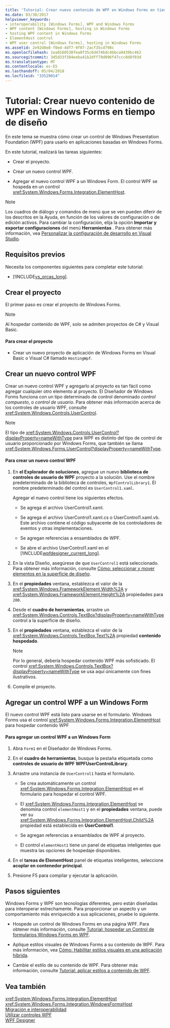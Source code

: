 ```yaml
---
title: 'Tutorial: Crear nuevo contenido de WPF en Windows Forms en tiempo de diseño'
ms.date: 03/30/2017
helpviewer_keywords:
- interoperability [Windows Forms], WPF and Windows Forms
- WPF content [Windows Forms], hosting in Windows Forms
- hosting WPF content in Windows Forms
- ElementHost control
- WPF user control [Windows Forms], hosting in Windows Forms
ms.assetid: 2e92d8e8-f0e4-4df7-9f07-2acf35cd798c
ms.openlocfilehash: 1ea0160530fea0f35c6d4746dc4bbca9439bc462
ms.sourcegitcommit: 3d5d33f384eeba41b2dff79d096f47ccc8d8f03d
ms.translationtype: MT
ms.contentlocale: es-ES
ms.lasthandoff: 05/04/2018
ms.locfileid: "33529014"
---
```

# <a name="walkthrough-creating-new-wpf-content-on-windows-forms-at-design-time"></a>Tutorial: Crear nuevo contenido de WPF en Windows Forms en tiempo de diseño
En este tema se muestra cómo crear un control de Windows Presentation Foundation (WPF) para usarlo en aplicaciones basadas en Windows Forms.  
  
 En este tutorial, realizará las tareas siguientes:  
  
-   Crear el proyecto.  
  
-   Crear un nuevo control WPF.  
  
-   Agregar el nuevo control WPF a un Windows Form. El control WPF se hospeda en un control <xref:System.Windows.Forms.Integration.ElementHost>.  
  
> [!NOTE]
>  Los cuadros de diálogo y comandos de menú que se ven pueden diferir de los descritos en la Ayuda, en función de los valores de configuración o de edición activos. Para cambiar la configuración, elija la opción **Importar y exportar configuraciones** del menú **Herramientas** . Para obtener más información, vea [Personalizar la configuración de desarrollo en Visual Studio](http://msdn.microsoft.com/library/22c4debb-4e31-47a8-8f19-16f328d7dcd3).  
  
## <a name="prerequisites"></a>Requisitos previos  
 Necesita los componentes siguientes para completar este tutorial:  
  
-   [!INCLUDE[vs_orcas_long](../../../../includes/vs-orcas-long-md.md)].  
  
## <a name="creating-the-project"></a>Crear el proyecto  
 El primer paso es crear el proyecto de Windows Forms.  
  
> [!NOTE]
>  Al hospedar contenido de WPF, solo se admiten proyectos de C# y Visual Basic.  
  
#### <a name="to-create-the-project"></a>Para crear el proyecto  
  
-   Crear un nuevo proyecto de aplicación de Windows Forms en Visual Basic o Visual C# llamado `HostingWpf`.  
  
## <a name="creating-a-new-wpf-control"></a>Crear un nuevo control WPF  
 Crear un nuevo control WPF y agregarlo al proyecto es tan fácil como agregar cualquier otro elemento al proyecto. El Diseñador de Windows Forms funciona con un tipo determinado de control denominado *control compuesto*, o *control de usuario*. Para obtener más información acerca de los controles de usuario WPF, consulte <xref:System.Windows.Controls.UserControl>.  
  
> [!NOTE]
>  El tipo de <xref:System.Windows.Controls.UserControl?displayProperty=nameWithType> para WPF es distinto del tipo de control de usuario proporcionado por Windows Forms, que también se llama <xref:System.Windows.Forms.UserControl?displayProperty=nameWithType>.  
  
#### <a name="to-create-a-new-wpf-control"></a>Para crear un nuevo control WPF  
  
1.  En **el Explorador de soluciones**, agregue un nuevo **biblioteca de controles de usuario de WPF** proyecto a la solución. Use el nombre predeterminado de la biblioteca de controles, `WpfControlLibrary1`. El nombre predeterminado del control es `UserControl1.xaml`.  
  
     Agregar el nuevo control tiene los siguientes efectos.  
  
    -   Se agrega el archivo UserControl1.xaml.  
  
    -   Se agrega el archivo UserControl1.xaml.cs o UserControl1.xaml.vb. Este archivo contiene el código subyacente de los controladores de eventos y otras implementaciones.  
  
    -   Se agregan referencias a ensamblados de WPF.  
  
    -   Se abre el archivo UserControl1.xaml en el [!INCLUDE[wpfdesigner_current_long](../../../../includes/wpfdesigner-current-long-md.md)].  
  
2.  En la vista Diseño, asegúrese de que `UserControl1` está seleccionado. Para obtener más información, consulte [Cómo: seleccionar y mover elementos en la superficie de diseño](http://msdn.microsoft.com/library/54cb70b6-b35b-46e4-a0cc-65189399c474).  
  
3.  En el **propiedades** ventana, establezca el valor de la <xref:System.Windows.FrameworkElement.Width%2A> y <xref:System.Windows.FrameworkElement.Height%2A> propiedades para `200`.  
  
4.  Desde el **cuadro de herramientas**, arrastre un <xref:System.Windows.Controls.TextBox?displayProperty=nameWithType> control a la superficie de diseño.  
  
5.  En el **propiedades** ventana, establezca el valor de la <xref:System.Windows.Controls.TextBox.Text%2A> propiedad **contenido hospedado**.  
  
    > [!NOTE]
    >  Por lo general, debería hospedar contenido WPF más sofisticado. El control <xref:System.Windows.Controls.TextBox?displayProperty=nameWithType> se usa aquí únicamente con fines ilustrativos.  
  
6.  Compile el proyecto.  
  
## <a name="adding-a-wpf-control-to-a-windows-form"></a>Agregar un control WPF a un Windows Form  
 El nuevo control WPF está listo para usarse en el formulario. Windows Forms usa el control <xref:System.Windows.Forms.Integration.ElementHost> para hospedar contenido WPF  
  
#### <a name="to-add-a-wpf-control-to-a-windows-form"></a>Para agregar un control WPF a un Windows Form  
  
1.  Abra `Form1` en el Diseñador de Windows Forms.  
  
2.  En el **cuadro de herramientas**, busque la pestaña etiquetada como **controles de usuario de WPF WPFUserControlLibrary**.  
  
3.  Arrastre una instancia de `UserControl1` hasta el formulario.  
  
    -   Se crea automáticamente un control <xref:System.Windows.Forms.Integration.ElementHost> en el formulario para hospedar el control WPF.  
  
    -   El <xref:System.Windows.Forms.Integration.ElementHost> se denomina control `elementHost1` y en el **propiedades** ventana, puede ver su <xref:System.Windows.Forms.Integration.ElementHost.Child%2A> propiedad está establecida en **UserControl1**.  
  
    -   Se agregan referencias a ensamblados de WPF al proyecto.  
  
    -   El control `elementHost1` tiene un panel de etiquetas inteligentes que muestra las opciones de hospedaje disponibles.  
  
4.  En el **tareas de ElementHost** panel de etiquetas inteligentes, seleccione **acoplar en contenedor principal**.  
  
5.  Presione F5 para compilar y ejecutar la aplicación.  
  
## <a name="next-steps"></a>Pasos siguientes  
 Windows Forms y WPF son tecnologías diferentes, pero están diseñadas para interoperar estrechamente. Para proporcionar un aspecto y un comportamiento más enriquecido a sus aplicaciones, pruebe lo siguiente.  
  
-   Hospede un control de Windows Forms en una página WPF. Para obtener más información, consulte [Tutorial: hospedar un Control de formularios Windows Forms en WPF](../../../../docs/framework/wpf/advanced/walkthrough-hosting-a-windows-forms-control-in-wpf.md).  
  
-   Aplique estilos visuales de Windows Forms a su contenido de WPF. Para más información, vea [Cómo: Habilitar estilos visuales en una aplicación híbrida](../../../../docs/framework/wpf/advanced/how-to-enable-visual-styles-in-a-hybrid-application.md).  
  
-   Cambie el estilo de su contenido de WPF. Para obtener más información, consulte [Tutorial: aplicar estilos a contenido de WPF](../../../../docs/framework/winforms/advanced/walkthrough-styling-wpf-content.md).  
  
## <a name="see-also"></a>Vea también  
 <xref:System.Windows.Forms.Integration.ElementHost>  
 <xref:System.Windows.Forms.Integration.WindowsFormsHost>  
 [Migración e interoperabilidad](../../../../docs/framework/wpf/advanced/migration-and-interoperability.md)  
 [Utilizar controles WPF](../../../../docs/framework/winforms/advanced/using-wpf-controls.md)  
 [WPF Designer](http://msdn.microsoft.com/library/c6c65214-8411-4e16-b254-163ed4099c26)
